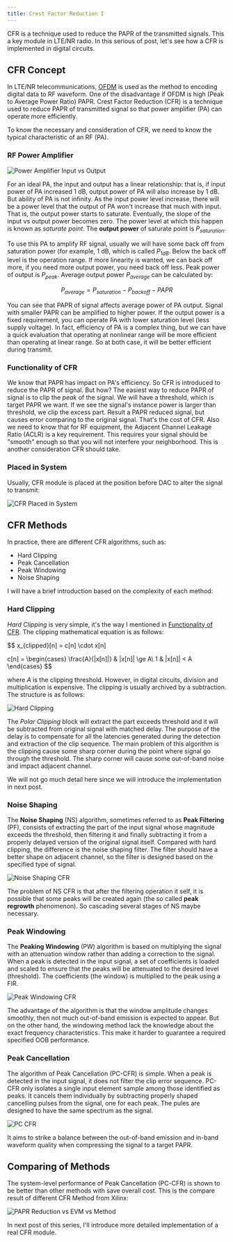 ```yaml
---
title: Crest Factor Reduction I
---
```


CFR is a technique used to reduce the PAPR of the transmitted signals. This a key module in LTE/NR radio. In this serious of post, let's see how a CFR is implemented in digital circuits.

## CFR Concept

In LTE/NR telecommunications, [OFDM](https://en.wikipedia.org/wiki/Orthogonal_frequency-division_multiplexing) is used as the method to encoding digital data to RF waveform. One of the disadvantage if OFDM is high (Peak to Average Power Ratio) PAPR. Crest Factor Reduction (CFR) is a technique used to reduce PAPR of transmitted signal so that power amplifier (PA) can operate more efficiently.

To know the necessary and consideration of CFR, we need to know the typical characteristic of an RF (PA).

### RF Power Amplifier

![Power Amplifier Input vs Output](pa-input-output.drawio.png)

For an ideal PA, the input and output has a linear relationship: that is, if input power of PA increased 1 dB, output power of PA will also increase by 1 dB. But ability of PA is not infinity. As the input power level increase, there will be a power level that the output of PA won't increase that much with input. That is, the output power starts to saturate. Eventually, the slope of the input vs output power becomes zero. The power level at which this happen is known as *saturate point*. The **output power** of saturate point is $P_{saturation}$.

To use this PA to amplify RF signal, usually we will have some back off from saturation power (for example, 1 dB, which is called $P_{1dB}$. Below the back off level is the operation range. If more linearity is wanted, we can back off more, if you need more output power, you need back off less. Peak power of output is $P_{peak}$. Average output power $P_{average}$ can be calculated by:

$$P_{average} = P_{saturation} - P_{backoff} - {PAPR}$$

You can see that PAPR of signal affects average power of PA output. Signal with smaller PAPR can be amplified to higher power. If the output power is a fixed requirement, you can operate PA with lower saturation level (less supply voltage). In fact, efficiency of PA is a complex thing, but we can have a quick evaluation that operating at nonlinear range will be more efficient than operating at linear range. So at both case, it will be better efficient during transmit.

### Functionality of CFR

We know that PAPR has impact on PA's efficiency. So CFR is introduced to reduce the PAPR of signal. But how? The easiest way to reduce PAPR of signal is to clip the *peak* of the signal. We will have a threshold, which is target PAPR we want. If we see the signal's instance power is larger than threshold, we clip the excess part. Result a PAPR reduced signal, but causes error comparing to the original signal. That's the cost of CFR. Also we need to know that for RF equipment, the Adjacent Channel Leakage Ratio (ACLR) is a key requirement. This requires your signal should be "smooth" enough so that you will not interfere your neighborhood. This is another consideration CFR should take.

### Placed in System

Usually, CFR module is placed at the position before DAC to alter the signal to transmit:

![CFR Placed in System](placed-in-system.drawio.png)

## CFR Methods

In practice, there are different CFR algorithms, such as:

- Hard Clipping
- Peak Cancellation
- Peak Windowing
- Noise Shaping

I will have a brief introduction based on the complexity of each method:

### Hard Clipping

*Hard Clipping* is very simple, it's the way I mentioned in [Functionality of CFR](#functionality-of-cfr). The clipping mathematical equation is as follows:

$$
x_{clipped}[n] = c[n] \cdot x[n]

c[n] = \begin{cases}
\frac{A}{|x[n]|} & |x[n]| \ge A\\
1 & |x[n]| < A
\end{cases}
$$

where $A$ is the clipping threshold. However, in digital circuits, division and multiplication is expensive. The clipping is usually archived by a subtraction. The structure is as follows:

![Hard Clipping](hard-clipping.drawio.png)

The *Polar Clipping* block will extract the part exceeds threshold and it will be subtracted from original signal with matched delay. The purpose of the delay is to compensate for all the latencies generated during the detection and extraction of the clip sequence. The main problem of this algorithm is the clipping cause some sharp corner during the point where signal go through the threshold. The sharp corner will cause some out-of-band noise and impact adjacent channel.

We will not go much detail here since we will introduce the implementation in next post.

### Noise Shaping

The **Noise Shaping** (NS) algorithm, sometimes referred to as **Peak Filtering** (PF), consists of extracting the part of the input signal whose magnitude exceeds the threshold, then filtering it and finally subtracting it from a properly delayed version of the original signal itself. Compared with hard clipping, the difference is the noise shaping filter. The filter should have a better shape on adjacent channel, so the filter is designed based on the specified type of signal.

![Noise Shaping CFR](noise-shaping.drawio.png)

The problem of NS CFR is that after the filtering operation it self, it is possible that some peaks will be created again (the so called **peak regrowth** phenomenon). So cascading several stages of NS maybe necessary.

### Peak Windowing

The **Peaking Windowing** (PW) algorithm is based on multiplying the signal with an attenuation window rather than adding a correction to the signal. When a peak is detected in the input signal, a set of coefficients is loaded and scaled to ensure that the peaks will be attenuated to the desired level (threshold). The coefficients (the window) is multiplied to the peak using a FIR.

![Peak Windowing CFR](peak-windowing.drawio.png)

The advantage of the algorithm is that the window amplitude changes smoothly, then not much out-of-band emission is expected to appear. But on the other hand, the windowing method lack the knowledge about the exact frequency characteristics. This make it harder to guarantee a required specified OOB performance.

### Peak Cancellation

The algorithm of Peak Cancellation (PC-CFR) is simple. When a peak is detected in the input signal, it does not filter the clip error sequence. PC-CFR only isolates a single input element sample among those identified as peaks. It cancels them individually by subtracting properly shaped cancelling pulses from the signal, one for each peak. The pules are designed to have the same spectrum as the signal.

![PC CFR](pc-cfr.drawio.png)

It aims to strike a balance between the out-of-band emission and in-band waveform quality when compressing the signal to a target PAPR.

## Comparing of Methods

The system-level performance of Peak Cancellation (PC-CFR) is shown to be better than other methods with save overall cost. This is the compare result of different CFR Method from Xilinx:

![PAPR Reduction vs EVM vs Method](papr-reduction-vs-evm-vs-method.png)

In next post of this series, I'll introduce more detailed implementation of a real CFR module.
